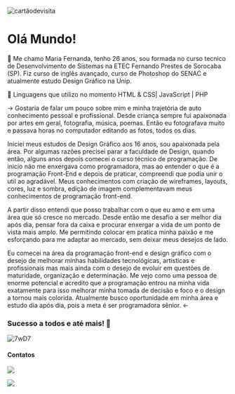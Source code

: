 ![cartãodevisita](https://user-images.githubusercontent.com/76748367/119769669-398cdb80-be91-11eb-9993-85127ac5b179.png)

# Olá Mundo!

🍄  Me chamo Maria Fernanda, tenho 26 anos, sou formada no curso tecnico de Desenvolvimento de Sistemas na ETEC Fernando Prestes de Sorocaba (SP). Fiz curso de inglês avançado, curso de Photoshop do SENAC e atualmente estudo Design Gráfico na Unip.

🌿  Linguagens que utilizo  no momento  HTML & CSS| JavaScript | PHP

 →  Gostaria de falar um pouco sobre mim e minha trajetória de auto conhecimento pessoal e profissional.
Desde criança sempre fui apaixonada por artes em geral, fotografia, música, poemas. Então eu fotografava muito e passava horas no computador editando as fotos, todos os dias.

Iniciei meus estudos de Design Gráfico aos 16 anos, sou apaixonada pela área. Por algumas razões precisei parar a faculdade de Design, quando então, alguns anos depois comecei o curso técnico de programação.
De inicio não me enxergava como programadora, mas ao entender o que é a programação Front-End e depois de praticar, compreendi que podia unir o util ao agradável. Meus conhecimentos com criação de wireframes, layouts, cores, luz e sombra, edição de imagem complementavam meus conhecimentos de programação front-end. 

A partir disso entendi que posso trabalhar com o que eu amo e em uma área que só cresce no mercado.
Desde então me desafio a ser melhor dia após dia, pensar fora da caixa e procurar enxergar a vida de um ponto de vista mais amplo. Me permitindo colocar em pratica minha paixão e me esforçando para me adaptar ao mercado, sem deixar meus desejos de lado. 

Eu comecei na área da programação front-end e design gráfico com o desejo de melhorar minhas habilidades tecnológicas, artisticas e profissionais mas mais ainda com o desejo de evoluir em questões de maturidade, organização e determinação.
Me vejo como uma pessoa de enorme potencial e acredito que a programação entrou na minha vida exatamente para isso melhorar minha tomada de decisão e foco e o design a tornou mais colorida. 
Atualmente busco oportunidade em minha área e estudo dia após dia, pois a meta é ser programadora sênior. ←

### Sucesso a todos e até mais! 🤍
 

![7wD7](https://user-images.githubusercontent.com/76748367/119770337-6db4cc00-be92-11eb-8e35-e62aa5a361d0.gif)

#### Contatos

[<img src="https://img.shields.io/badge/linkedin-%230077B5.svg?&style=for-the-badge&logo=linkedin&logoColor=white" />](https://www.linkedin.com/in/maria-fernanda-cruz-bueno/) 

[<img src = "https://img.shields.io/badge/instagram-%23E4405F.svg?&style=for-the-badge&logo=instagram&logoColor=white">](https://www.instagram.com/_cruzbueno_/)
